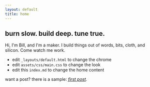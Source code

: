 ```yaml
---
layout: default
title: home
---
```


## burn slow. build deep. tune true.

Hi, I'm Bill, and I'm a maker.
I build things out of words, bits, cloth, and silicon.
Come watch me work.

- edit `_layouts/default.html` to change the chrome
- edit `assets/css/main.css` to change the look
- edit this `index.md` to change the home content

want a post? there is a sample: [_first post_](/blog/first-post/).
